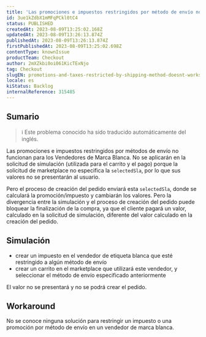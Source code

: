 ```yaml
---
title: 'Las promociones e impuestos restringidos por método de envío no funcionan para los vendedores de marca blanca'
id: 3ue1kZdbX1mMFqPCkl0tC4
status: PUBLISHED
createdAt: 2023-08-09T13:25:02.168Z
updatedAt: 2023-08-09T13:26:13.874Z
publishedAt: 2023-08-09T13:26:13.874Z
firstPublishedAt: 2023-08-09T13:25:02.698Z
contentType: knownIssue
productTeam: Checkout
author: 2mXZkbi0oi061KicTExNjo
tag: Checkout
slugEN: promotions-and-taxes-restricted-by-shipping-method-doesnt-works-for-whitelabel-sellers
locale: es
kiStatus: Backlog
internalReference: 315485
---
```


## Sumario

>ℹ️ Este problema conocido ha sido traducido automáticamente del inglés.


Las promociones e impuestos restringidos por métodos de envío no funcionan para los Vendedores de Marca Blanca. No se aplicarán en la solicitud de simulación (utilizada para el carrito y el pago) porque la solicitud de marketplace no especifica la `selectedSla`, por lo que sus valores no se presentarán al usuario.

Pero el proceso de creación del pedido enviará esta `selectedSla`, donde se calculará la promoción/impuesto y cambiarán los valores. Pero la divergencia entre la simulación y el proceso de creación del pedido puede bloquear la finalización de la compra, ya que el cliente pagará un valor, calculado en la solicitud de simulación, diferente del valor calculado en la creación del pedido.


##

## Simulación


- crear un impuesto en el vendedor de etiqueta blanca que esté restringido a algún método de envío
- crear un carrito en el marketplace que utilizará este vendedor, y seleccionar el método de envío especificado anteriormente

El valor no se presentará y no se podrá crear el pedido.



## Workaround


No se conoce ninguna solución para restringir un impuesto o una promoción por método de envío en un vendedor de marca blanca.

